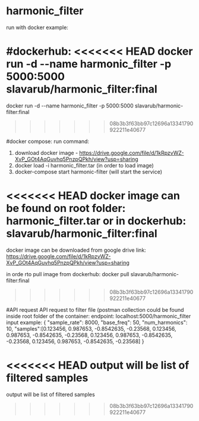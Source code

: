 # harmonic_filter

run with docker example:

#dockerhub:
<<<<<<< HEAD
docker run -d --name harmonic_filter -p 5000:5000 slavarub/harmonic_filter:final
=======
docker run -d --name harmonic_filter -p 5000:5000 slavarub/harmonic-filter:final
>>>>>>> 08b3b3f63bb97c12696a13341790922211e40677

#docker compose:
run command:
1. download docker image - https://drive.google.com/file/d/1kRpzvWZ-XvP_GOt4AqGuvhq5PnzpQPkh/view?usp=sharing
2. docker load -i harmonic_filter.tar (in order to load image)
3. docker-compose start harmonic-filter (will start the service)

<<<<<<< HEAD
docker image can be found on root folder:
harmonic_filter.tar
or in dockerhub:
slavarub/harmonic_filter:final
=======
docker image can be downloaded from google drive link:
 https://drive.google.com/file/d/1kRpzvWZ-XvP_GOt4AqGuvhq5PnzpQPkh/view?usp=sharing

in orde rto pull image from dockerhub:
docker pull slavarub/harmonic-filter:final
>>>>>>> 08b3b3f63bb97c12696a13341790922211e40677

#API request
API request to filter file (postman collection could be found inside root folder of the container: endpoint: localhost:5000/harmonic_filter
input example:
{
    "sample_rate": 8000,
    "base_freq": 50,
    "num_harmonics": 10,
    "samples":[0.123456, 0.987653, -0.8542635, -0.23568, 0.123456, 0.987653, -0.8542635, -0.23568, 0.123456, 0.987653, -0.8542635, -0.23568, 0.123456, 0.987653, -0.8542635, -0.23568]
}

<<<<<<< HEAD
output will be list of filtered samples
=======
output will be list of filtered samples
>>>>>>> 08b3b3f63bb97c12696a13341790922211e40677

